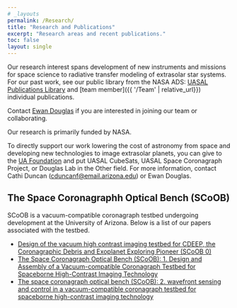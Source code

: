 ```yaml
---
# _layouts
permalink: /Research/
title: "Research and Publications"
excerpt: "Research areas and recent publications."
toc: false
layout: single
---
```


Our research interest spans development of new instruments and missions for space science to radiative transfer modeling of extrasolar star systems. For our past work, see our public library from the NASA ADS: [UASAL Publications Library](https://ui.adsabs.harvard.edu/public-libraries/r6ora761TSasD0yJkA3y-g) and [team member]({{ '/Team' | relative_url}}) individual publications.

Contact [Ewan Douglas](https://www.as.arizona.edu/people/faculty/ewan-douglas) if you are interested in joining our team or collaborating.

Our research is primarily funded by NASA.



To directly support our work lowering the cost of astronomy from space and developing new technologies to image extrasolar planets, you can give to the [UA Foundation](https://give.uafoundation.org/science-astronomy) and put UASAL CubeSats, UASAL Space Coronagraph Project, or Douglas Lab in the Other field. For more information, contact Cathi Duncan (cduncanf@email.arizona.edu) or Ewan Douglas.

## The Space Coronagraphh Optical Bench (SCoOB)

SCoOB is a vacuum-compatible coronagraph testbed undergoing development at the University of Arizona. Below is a list of our papers associated with the testbed.
- [Design of the vacuum high contrast imaging testbed for CDEEP, the Coronagraphic Debris and Exoplanet Exploring Pioneer (SCoOB 0)](https://arxiv.org/abs/2109.12718)
- [The Space Coronagraph Optical Bench (SCoOB): 1. Design and Assembly of a Vacuum-compatible Coronagraph Testbed for Spaceborne High-Contrast Imaging Technology](https://arxiv.org/abs/2208.01156)
- [The space coronagraph optical bench (SCoOB): 2. wavefront sensing and control in a vacuum-compatible coronagraph testbed for spaceborne high-contrast imaging technology](https://arxiv.org/abs/2208.01155)
